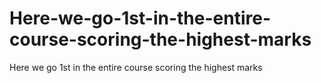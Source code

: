 # Here-we-go-1st-in-the-entire-course-scoring-the-highest-marks
Here we go 1st in the entire course scoring the highest marks
